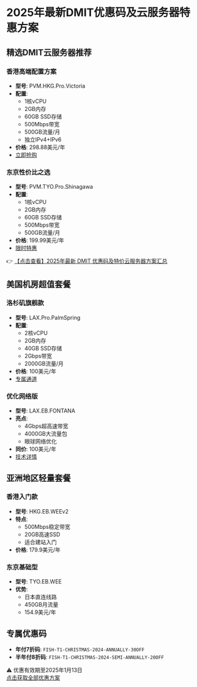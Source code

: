 # 2025年最新DMIT优惠码及云服务器特惠方案

## 精选DMIT云服务器推荐

### 香港高端配置方案
- **型号**: PVM.HKG.Pro.Victoria  
- **配置**:  
  - 1核vCPU  
  - 2GB内存  
  - 60GB SSD存储  
  - 500Mbps带宽  
  - 500GB流量/月  
  - 独立IPv4+IPv6  
- **价格**: 298.88美元/年  
- [立即抢购](https://bit.ly/dmit_coupon)  

### 东京性价比之选
- **型号**: PVM.TYO.Pro.Shinagawa  
- **配置**:  
  - 1核vCPU  
  - 2GB内存  
  - 60GB SSD存储  
  - 500Mbps带宽  
  - 500GB流量/月  
- **价格**: 199.99美元/年  
- [限时特惠](https://bit.ly/dmit_coupon)  

👉 [【点击查看】2025年最新 DMIT 优惠码及特价云服务器方案汇总](https://bit.ly/dmit_coupon)

## 美国机房超值套餐
### 洛杉矶旗舰款
- **型号**: LAX.Pro.PalmSpring  
- **配置**:  
  - 2核vCPU  
  - 2GB内存  
  - 40GB SSD存储  
  - 2Gbps带宽  
  - 2000GB流量/月  
- **价格**: 100美元/年  
- [专属通道](https://bit.ly/dmit_coupon)  

### 优化网络版
- **型号**: LAX.EB.FONTANA  
- **亮点**:  
  - 4Gbps超高速带宽  
  - 4000GB大流量包  
  - 眼球网络优化  
- **同价**: 100美元/年  
- [技术详情](https://bit.ly/dmit_coupon)  

## 亚洲地区轻量套餐
### 香港入门款
- **型号**: HKG.EB.WEEv2  
- **特点**:  
  - 500Mbps稳定带宽  
  - 20GB高速SSD  
  - 适合建站入门  
- **价格**: 179.9美元/年  

### 东京基础型
- **型号**: TYO.EB.WEE  
- **优势**:  
  - 日本直连线路  
  - 450GB月流量  
  - 154.9美元/年  

## 专属优惠码
- **年付7折码**: `FISH-T1-CHRISTMAS-2024-ANNUALLY-30OFF`  
- **半年付8折码**: `FISH-T1-CHRISTMAS-2024-SEMI-ANNUALLY-20OFF`  

⚠️ 优惠有效期至2025年1月13日  
[点击获取全部优惠方案](https://bit.ly/dmit_coupon)